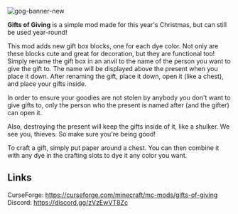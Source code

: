 ![gog-banner-new](https://github.com/Nyfaria/GiftsOfGiving/assets/94301223/d301b182-6a3d-4c57-bdb8-065ab21fa59c)

**Gifts of Giving** is a simple mod made for this year's Christmas, but can still be used year-round!

This mod adds new gift box blocks, one for each dye color. Not only are these blocks cute and great for decoration, but they are functional too! Simply rename the gift box in an anvil to the name of the person you want to give the gift to. The name will be displayed above the present when you place it down. After renaming the gift, place it down, open it (like a chest), and place your gifts inside.

In order to ensure your goodies are not stolen by anybody you don't want to give gifts to, only the person who the present is named after (and the gifter) can open it.

Also, destroying the present will keep the gifts inside of it, like a shulker. We see you, thieves. So make sure you're being good!

To craft a gift, simply put paper around a chest. You can then combine it with any dye in the crafting slots to dye it any color you want.

## Links

CurseForge: https://curseforge.com/minecraft/mc-mods/gifts-of-giving <br>
Discord: https://discord.gg/zVzEwVT8Zc
